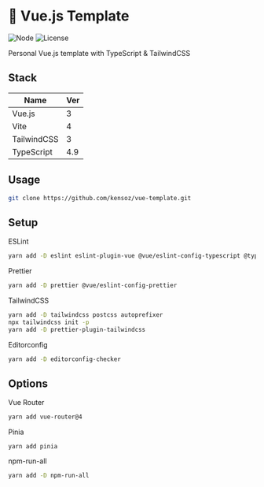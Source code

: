 # 📖 Vue.js Template

![Node](https://img.shields.io/badge/Node.js-v18.7.0-fb7185.svg?logo=&style=flat-square) ![License](https://img.shields.io/badge/License-MIT-0284C7.svg?logo=&style=flat-square)

Personal Vue.js template with TypeScript & TailwindCSS



## Stack

| Name        | Ver |
| ----------- | --- |
| Vue.js      | 3   |
| Vite        | 4   |
| TailwindCSS | 3   |
| TypeScript  | 4.9 |



## Usage

```bash
git clone https://github.com/kensoz/vue-template.git
```



## Setup

ESLint

```sh
yarn add -D eslint eslint-plugin-vue @vue/eslint-config-typescript @typescript-eslint/eslint-plugin @typescript-eslint/parser eslint-plugin-html
```

Prettier

```sh
yarn add -D prettier @vue/eslint-config-prettier
```

TailwindCSS

```sh
yarn add -D tailwindcss postcss autoprefixer
npx tailwindcss init -p
yarn add -D prettier-plugin-tailwindcss
```

Editorconfig

```sh
yarn add -D editorconfig-checker
```



## Options

Vue Router

```sh
yarn add vue-router@4
```

Pinia

```shell
yarn add pinia
```

npm-run-all

```sh
yarn add -D npm-run-all
```

